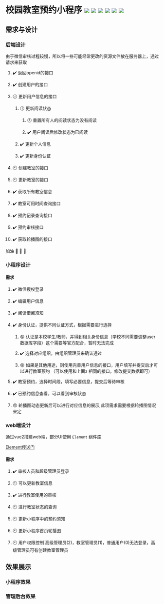 <!--
 * @Author: YJR-1100
 * @Date: 2022-03-21 20:06:11
 * @LastEditors: YJR-1100
 * @LastEditTime: 2022-04-15 17:04:36
 * @FilePath: \wx_RoomOrder\README.md
 * @Description: 
 * 
 * Copyright (c) 2022 by yjr-1100/CSU, All Rights Reserved. 
-->

# 校园教室预约小程序  ![](https://img.shields.io/badge/flask-v1.1.2-blue) ![](https://img.shields.io/badge/Python-v3.9.6-blue) ![](https://img.shields.io/badge/Vue-2.0-brightgreen) ![](https://img.shields.io/badge/%40vue%2Fcil-v5.0.4-orange) ![](https://img.shields.io/badge/-Element-blue) ![](https://img.shields.io/github/last-commit/yjr-1100/wx_RoomOrder)

## 需求与设计

### 后端设计

由于微信审核过程较慢，所以将一些可能经常更改的资源文件放在服务器上，通过请求来获取
1. :heavy_check_mark: 返回openid的接口

2. :heavy_check_mark: 创建用户的接口

3. :clock130: 更新用户信息的接口

    1. :clock130: 更新阅读状态

        1. :clock10: 重置所有人的阅读状态为没有阅读

        2. :heavy_check_mark: 用户阅读后修改状态为已阅读

    2. :heavy_check_mark: 更新个人信息

    3. :heavy_check_mark: 更新身份认证

4. :clock10: 创建教室的接口

5. :clock10: 更新教室的接口

5. :heavy_check_mark: 获取所有教室信息

6. :heavy_check_mark: 教室可用时间查询接口

6. :heavy_check_mark: 预约记录查询接口

7. :heavy_check_mark: 预约审核接口

8. :heavy_check_mark: 获取轮播图的接口

加油 :poultry_leg: :poultry_leg: :poultry_leg:

### 小程序设计

#### 需求

1. :heavy_check_mark: 微信授权登录

2. :heavy_check_mark: 编辑用户信息

3. :heavy_check_mark: 阅读借阅须知

2. :heavy_check_mark: 身份认证，提供不同认证方式，根据需要进行选择

    1.  :worried: 认证是本校学生/教师，并得到相关身份信息（学校不同需要调整user数据库字段）这个需要等官方配合，暂时无法完成
   
    2.  :heavy_check_mark: 选择对应组织，由组织管理员来确认通过

    3.  :stuck_out_tongue_winking_eye: 如果是其他用途，则使用完善用户信息的接口，用户填写并提交后才可以进行教室预约 （可以使用和上面`2` 相同的接口，修改提交数据即可）

3. :heavy_check_mark: 教室预约，选择时间段，填写必要信息，提交后等待审核

4. :heavy_check_mark: 已预约信息查看，可以看到审核状态

5. :dizzy_face: 轮播图动态更新后可以进行对应信息的展示,此项需求需要根据轮播图情况来定


### web端设计

通过vue2搭建web端，部分UI使用 `Element` 组件库

[Element传送门](https://element.eleme.cn/#/zh-CN)

#### 需求

1. :heavy_check_mark: 审核人员和超级管理员登录

1. :clock10: 可以更新教室信息

2. :heavy_check_mark: 进行教室使用的审核

3. :clock10: 进行教室状态的查询

4. :clock10: 更新小程序中的预约须知

5. :clock10: 更新小程序首页轮播图

6. :clock10: 用户权限控制 高级管理员(2)，教室管理员(1)，普通用户(0)无法登录，高级管理员可有创建教室管理员



## 效果展示

### 小程序效果

### 管理后台效果